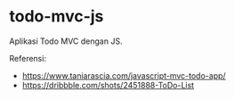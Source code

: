 # todo-mvc-js

Aplikasi Todo MVC dengan JS.

Referensi:
- https://www.taniarascia.com/javascript-mvc-todo-app/
- https://dribbble.com/shots/2451888-ToDo-List
